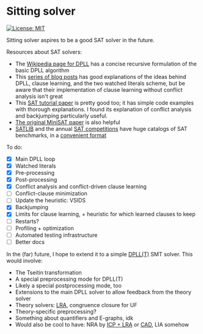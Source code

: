 # Sitting solver

[![License: MIT](https://img.shields.io/badge/License-MIT-yellow.svg)](https://opensource.org/licenses/MIT)

Sitting solver aspires to be a good SAT solver in the future.

Resources about SAT solvers:
 - The [Wikipedia page for DPLL] has a concise recursive formulation of the
   basic DPLL algorithm
 - This [series of blog posts] has good explanations of the ideas behind DPLL,
   clause learning, and the two watched literals scheme, but be aware that their
   implementation of clause learning without conflict analysis isn't great
 - This [SAT tutorial paper] is pretty good too; it has simple code examples
   with thorough explanations.  I found its explanation of conflict analysis and
   backjumping particularly useful.
 - [The original MiniSAT paper] is also helpful
 - [SATLIB] and the annual [SAT competitions] have huge catalogs of SAT
   benchmarks, in a [convenient format]

[Wikipedia page for DPLL]: https://en.wikipedia.org/wiki/DPLL_algorithm
[series of blog posts]: https://haz-tech.blogspot.com/2010/07/sat-solving-basics.html
[SAT tutorial paper]: http://poincare.matf.bg.ac.rs/~filip/phd/sat-tutorial.pdf
[The original MiniSAT paper]: http://minisat.se/downloads/MiniSat.pdf
[SATLIB]: https://www.cs.ubc.ca/~hoos/SATLIB/
[SAT Competitions]: https://satcompetition.github.io/
[convenient format]: http://www.satcompetition.org/2011/format-benchmarks2011.html

To do:
 - [x] Main DPLL loop
 - [x] Watched literals
 - [x] Pre-processing
 - [x] Post-processing
 - [x] Conflict analysis and conflict-driven clause learning
 - [ ] Conflict-clause minimization
 - [ ] Update the heuristic: VSIDS
 - [x] Backjumping
 - [x] Limits for clause learning, + heuristic for which learned clauses to keep
 - [ ] Restarts?
 - [ ] Profiling + optimization
 - [ ] Automated testing infrastructure
 - [ ] Better docs

In the (far) future, I hope to extend it to a simple [DPLL(T)] SMT solver. This
would involve:
 - The Tseitin transformation
 - A special preprocessing mode for DPLL(T)
 - Likely a special postprocessing mode, too
 - Extensions to the main DPLL solver to allow feedback from the theory solver
 - Theory solvers: [LRA], congruence closure for UF
 - Theory-specific preprocessing?
 - Something about quantifiers and E-graphs, idk
 - Would also be cool to have: NRA by [ICP + LRA] or [CAD], LIA somehow

[DPLL(T)]: https://en.wikipedia.org/wiki/DPLL(T)
[LRA]: https://yices.csl.sri.com/papers/cav06.pdf
[ICP + LRA]: https://www.cs.colorado.edu/~srirams/papers/FMCAD10.PDF
[CAD]: http://leodemoura.github.io/files/IJCAR2012.pdf
